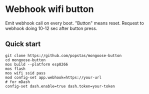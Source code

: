 # Webhook wifi button

Emit webhook call on every boot. "Button" means reset. Request to webhook doing 10-12 sec after button press.

## Quick start

```
git clone https://github.com/popstas/mongoose-button
cd mongoose-button
mos build --platform esp8266
mos flash
mos wifi ssid pass
mod config-set app.webhook=https://your-url
# for mDash
config-set dash.enable=true dash.token=your-token
```
